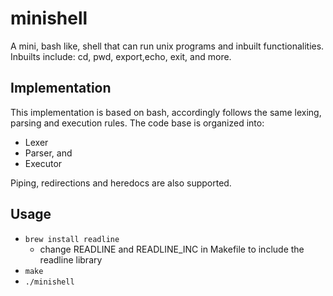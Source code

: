 # minishell
A mini, bash like, shell that can run unix programs and inbuilt functionalities.
Inbuilts include: cd, pwd, export,echo, exit, and more.

## Implementation

This implementation is based on bash, accordingly follows the same lexing, parsing and execution rules. The code base is organized into:
- Lexer
- Parser, and
- Executor
  
Piping, redirections and heredocs are also supported.
## Usage

- `` brew install readline ``
  - <sm>change READLINE and READLINE_INC in Makefile to include the readline library</sm>
- ``make``
- ``./minishell``

